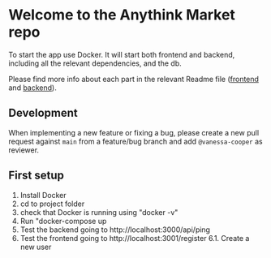# Welcome to the Anythink Market repo

To start the app use Docker. It will start both frontend and backend, including all the relevant dependencies, and the db.

Please find more info about each part in the relevant Readme file ([frontend](frontend/readme.md) and [backend](backend/README.md)).

## Development

When implementing a new feature or fixing a bug, please create a new pull request against `main` from a feature/bug branch and add `@vanessa-cooper` as reviewer.

## First setup

1. Install Docker
2. cd to project folder
3. check that Docker is running using "docker -v"
4. Run "docker-compose up
5. Test the backend going to http://localhost:3000/api/ping
6. Test the frontend going to http://localhost:3001/register
6.1. Create a new user
